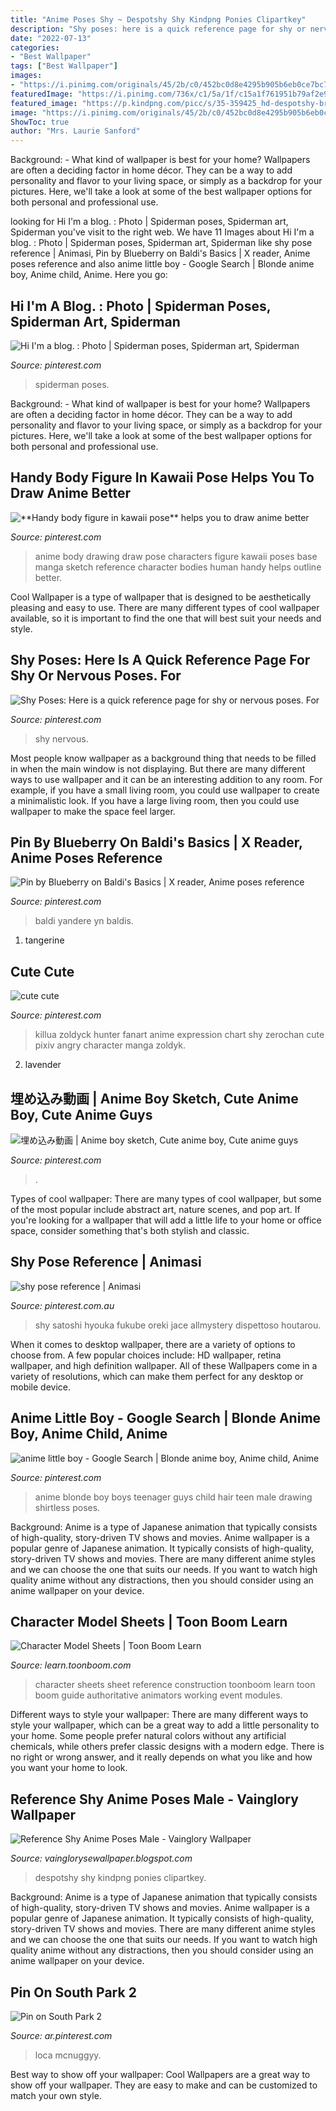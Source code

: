 ```yaml
---
title: "Anime Poses Shy ~ Despotshy Shy Kindpng Ponies Clipartkey"
description: "Shy poses: here is a quick reference page for shy or nervous poses. for"
date: "2022-07-13"
categories:
- "Best Wallpaper"
tags: ["Best Wallpaper"]
images:
- "https://i.pinimg.com/originals/45/2b/c0/452bc0d8e4295b905b6eb0ce7bc7259e.png"
featuredImage: "https://i.pinimg.com/736x/c1/5a/1f/c15a1f761951b79af2e988512bf772cc--drawing-faces-drawings.jpg"
featured_image: "https://p.kindpng.com/picc/s/35-359425_hd-despotshy-brown-eyes-brown-mane-clothes-earth.png"
image: "https://i.pinimg.com/originals/45/2b/c0/452bc0d8e4295b905b6eb0ce7bc7259e.png"
ShowToc: true
author: "Mrs. Laurie Sanford"
---
```



Background: - What kind of wallpaper is best for your home?
Wallpapers are often a deciding factor in home décor. They can be a way to add personality and flavor to your living space, or simply as a backdrop for your pictures. Here, we'll take a look at some of the best wallpaper options for both personal and professional use.

	

		
looking for Hi I&#039;m a blog. : Photo | Spiderman poses, Spiderman art, Spiderman you've visit to the right web. We have 11 Images about Hi I&#039;m a blog. : Photo | Spiderman poses, Spiderman art, Spiderman like shy pose reference | Animasi, Pin by Blueberry on Baldi&#039;s Basics | X reader, Anime poses reference and also anime little boy - Google Search | Blonde anime boy, Anime child, Anime. Here you go:
		
    
## Hi I&#039;m A Blog. : Photo | Spiderman Poses, Spiderman Art, Spiderman

<img loading=lazy src="https://i.pinimg.com/736x/a0/05/05/a005051f8c129c18c7deb6b10c74bd2b--spiderman--spiderman-poses.jpg" onerror="this.onerror=null;this.src='https://tse4.mm.bing.net/th?id=OIP.-6mw13l42sx0PKqL31AxjwHaFj&amp;pid=15.1';" alt="Hi I&#039;m a blog. : Photo | Spiderman poses, Spiderman art, Spiderman">

_Source: pinterest.com_

>spiderman poses. 

	

Background: - What kind of wallpaper is best for your home?
Wallpapers are often a deciding factor in home décor. They can be a way to add personality and flavor to your living space, or simply as a backdrop for your pictures. Here, we'll take a look at some of the best wallpaper options for both personal and professional use.

    
## **Handy Body Figure In Kawaii Pose** Helps You To Draw Anime Better

<img loading=lazy src="https://i.pinimg.com/originals/e4/bb/f2/e4bbf2db59d65ced838e10056d7352b1.jpg" onerror="this.onerror=null;this.src='https://tse1.mm.bing.net/th?id=OIP.ugL24Ne3NqbEiLzvAt3VwAAAAA&amp;pid=15.1';" alt="**Handy body figure in kawaii pose** helps you to draw anime better">

_Source: pinterest.com_

>anime body drawing draw pose characters figure kawaii poses base manga sketch reference character bodies human handy helps outline better. 

	

Cool Wallpaper is a type of wallpaper that is designed to be aesthetically pleasing and easy to use. There are many different types of cool wallpaper available, so it is important to find the one that will best suit your needs and style.

    
## Shy Poses: Here Is A Quick Reference Page For Shy Or Nervous Poses. For

<img loading=lazy src="https://i.pinimg.com/736x/bb/74/da/bb74da89846993b09b9dd15b99fa35bd.jpg" onerror="this.onerror=null;this.src='https://tse3.mm.bing.net/th?id=OIP.AdzdgGjjvmQl3xx-BPyZ4QHaJh&amp;pid=15.1';" alt="Shy Poses: Here is a quick reference page for shy or nervous poses. For">

_Source: pinterest.com_

>shy nervous. 

	

Most people know wallpaper as a background thing that needs to be filled in when the main window is not displaying. But there are many different ways to use wallpaper and it can be an interesting addition to any room. For example, if you have a small living room, you could use wallpaper to create a minimalistic look. If you have a large living room, then you could use wallpaper to make the space feel larger.

    
## Pin By Blueberry On Baldi&#039;s Basics | X Reader, Anime Poses Reference

<img loading=lazy src="https://i.pinimg.com/736x/ea/f3/9b/eaf39b93576810c92cff28986e25a027.jpg" onerror="this.onerror=null;this.src='https://tse1.mm.bing.net/th?id=OIP.Ehruq1pHfUHrcHwSXHuf2QHaGu&amp;pid=15.1';" alt="Pin by Blueberry on Baldi&#039;s Basics | X reader, Anime poses reference">

_Source: pinterest.com_

>baldi yandere yn baldis. 

	

1. tangerine 

    
## Cute Cute

<img loading=lazy src="https://i.pinimg.com/736x/70/4c/c7/704cc7314e1d3e87e16b4def01f71b19--anime-love-hunters.jpg" onerror="this.onerror=null;this.src='https://tse1.mm.bing.net/th?id=OIP.I7Kw2D-m0NugNot9dYeIaAHaHU&amp;pid=15.1';" alt="cute cute">

_Source: pinterest.com_

>killua zoldyck hunter fanart anime expression chart shy zerochan cute pixiv angry character manga zoldyk. 

	

2. lavender 

    
## 埋め込み動画 | Anime Boy Sketch, Cute Anime Boy, Cute Anime Guys

<img loading=lazy src="https://i.pinimg.com/736x/24/50/d4/2450d47360f29af47ff05010f5cd0247.jpg" onerror="this.onerror=null;this.src='https://tse4.mm.bing.net/th?id=OIP.sYwNrUmvYwV2vAv-oI5lHgHaJ4&amp;pid=15.1';" alt="埋め込み動画 | Anime boy sketch, Cute anime boy, Cute anime guys">

_Source: pinterest.com_

>. 

	

Types of cool wallpaper:
There are many types of cool wallpaper, but some of the most popular include abstract art, nature scenes, and pop art. If you're looking for a wallpaper that will add a little life to your home or office space, consider something that's both stylish and classic.

    
## Shy Pose Reference | Animasi

<img loading=lazy src="https://i.pinimg.com/736x/c1/5a/1f/c15a1f761951b79af2e988512bf772cc--drawing-faces-drawings.jpg" onerror="this.onerror=null;this.src='https://tse1.mm.bing.net/th?id=OIP.H2YKzdqhP7xAKJOea-4K0QHaI2&amp;pid=15.1';" alt="shy pose reference | Animasi">

_Source: pinterest.com.au_

>shy satoshi hyouka fukube oreki jace allmystery dispettoso houtarou. 

	

When it comes to desktop wallpaper, there are a variety of options to choose from. A few popular choices include: HD wallpaper, retina wallpaper, and high definition wallpaper. All of these Wallpapers come in a variety of resolutions, which can make them perfect for any desktop or mobile device. 

    
## Anime Little Boy - Google Search | Blonde Anime Boy, Anime Child, Anime

<img loading=lazy src="https://i.pinimg.com/originals/45/2b/c0/452bc0d8e4295b905b6eb0ce7bc7259e.png" onerror="this.onerror=null;this.src='https://tse4.mm.bing.net/th?id=OIP.O-tGi7XFGWwmo-4V163rNwHaKM&amp;pid=15.1';" alt="anime little boy - Google Search | Blonde anime boy, Anime child, Anime">

_Source: pinterest.com_

>anime blonde boy boys teenager guys child hair teen male drawing shirtless poses. 

	

Background: Anime is a type of Japanese animation that typically consists of high-quality, story-driven TV shows and movies.
Anime wallpaper is a popular genre of Japanese animation. It typically consists of high-quality, story-driven TV shows and movies. There are many different anime styles and we can choose the one that suits our needs. If you want to watch high quality anime without any distractions, then you should consider using an anime wallpaper on your device.

    
## Character Model Sheets | Toon Boom Learn

<img loading=lazy src="https://learn.toonboom.com/modules/character-design1/Resources/Images/HAR/Stage/Character_Design/Celina_01.png" onerror="this.onerror=null;this.src='https://tse3.mm.bing.net/th?id=OIP.ueKuGoZkhNF9mawDmRzrEwHaEK&amp;pid=15.1';" alt="Character Model Sheets | Toon Boom Learn">

_Source: learn.toonboom.com_

>character sheets sheet reference construction toonboom learn toon boom guide authoritative animators working event modules. 

	

Different ways to style your wallpaper:
There are many different ways to style your wallpaper, which can be a great way to add a little personality to your home. Some people prefer natural colors without any artificial chemicals, while others prefer classic designs with a modern edge. There is no right or wrong answer, and it really depends on what you like and how you want your home to look.

    
## Reference Shy Anime Poses Male - Vainglory Wallpaper

<img loading=lazy src="https://p.kindpng.com/picc/s/35-359425_hd-despotshy-brown-eyes-brown-mane-clothes-earth.png" onerror="this.onerror=null;this.src='https://tse3.mm.bing.net/th?id=OIP.s07tQv2U0MZLZpjzGJOEQgAAAA&amp;pid=15.1';" alt="Reference Shy Anime Poses Male - Vainglory Wallpaper">

_Source: vainglorysewallpaper.blogspot.com_

>despotshy shy kindpng ponies clipartkey. 

	

Background: Anime is a type of Japanese animation that typically consists of high-quality, story-driven TV shows and movies.
Anime wallpaper is a popular genre of Japanese animation. It typically consists of high-quality, story-driven TV shows and movies. There are many different anime styles and we can choose the one that suits our needs. If you want to watch high quality anime without any distractions, then you should consider using an anime wallpaper on your device.

    
## Pin On South Park 2

<img loading=lazy src="https://i.pinimg.com/736x/0e/61/a6/0e61a67a38dfd8d9839c5a8fd9cd251c--south-park-photos.jpg" onerror="this.onerror=null;this.src='https://tse4.mm.bing.net/th?id=OIP.CqbFamfZeKTbgUVKTu6vQgHaH9&amp;pid=15.1';" alt="Pin on South Park 2">

_Source: ar.pinterest.com_

>loca mcnuggyy. 

	

Best way to show off your wallpaper:
Cool Wallpapers are a great way to show off your wallpaper. They are easy to make and can be customized to match your own style.

